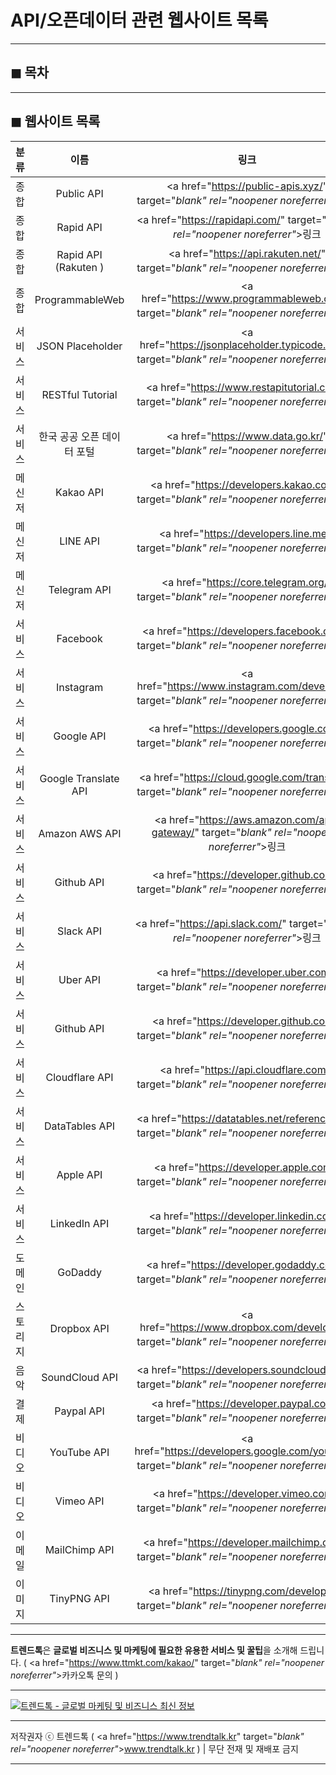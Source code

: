 # API/오픈데이터 관련 웹사이트 목록
***
## ◼︎ 목차

***
## ◼︎ 웹사이트 목록

|분류|이름|링크|비고|
|:-:|:-:|:-:|:-:|
|종합|Public API|<a href="https://public-apis.xyz/" target="_blank" rel="noopener noreferrer"_>링크</a>||
|종합|Rapid API|<a href="https://rapidapi.com/" target="_blank" rel="noopener noreferrer"_>링크</a>||
|종합|Rapid API (Rakuten )|<a href="https://api.rakuten.net/" target="_blank" rel="noopener noreferrer"_>링크</a>||
|종합|ProgrammableWeb|<a href="https://www.programmableweb.com/" target="_blank" rel="noopener noreferrer"_>링크</a>||
|서비스|JSON Placeholder|<a href="https://jsonplaceholder.typicode.com/" target="_blank" rel="noopener noreferrer"_>링크</a>||
|서비스|RESTful Tutorial|<a href="https://www.restapitutorial.com/" target="_blank" rel="noopener noreferrer"_>링크</a>||
|서비스|한국 공공 오픈 데이터 포털|<a href="https://www.data.go.kr/" target="_blank" rel="noopener noreferrer"_>링크</a>||
|메신저|Kakao API|<a href="https://developers.kakao.com/" target="_blank" rel="noopener noreferrer"_>링크</a>||
|메신저|LINE API|<a href="https://developers.line.me/" target="_blank" rel="noopener noreferrer"_>링크</a>||
|메신저|Telegram API|<a href="https://core.telegram.org/" target="_blank" rel="noopener noreferrer"_>링크</a>||
|서비스|Facebook|<a href="https://developers.facebook.com/" target="_blank" rel="noopener noreferrer"_>링크</a>||
|서비스|Instagram|<a href="https://www.instagram.com/developer/" target="_blank" rel="noopener noreferrer"_>링크</a>||
|서비스|Google API|<a href="https://developers.google.com/" target="_blank" rel="noopener noreferrer"_>링크</a>||
|서비스|Google Translate API|<a href="https://cloud.google.com/translate/" target="_blank" rel="noopener noreferrer"_>링크</a>||
|서비스|Amazon AWS API|<a href="https://aws.amazon.com/api-gateway/" target="_blank" rel="noopener noreferrer"_>링크</a>||
|서비스|Github API|<a href="https://developer.github.com/" target="_blank" rel="noopener noreferrer"_>링크</a>||
|서비스|Slack API|<a href="https://api.slack.com/" target="_blank" rel="noopener noreferrer"_>링크</a>||
|서비스|Uber API|<a href="https://developer.uber.com/" target="_blank" rel="noopener noreferrer"_>링크</a>||
|서비스|Github API|<a href="https://developer.github.com/" target="_blank" rel="noopener noreferrer"_>링크</a>||
|서비스|Cloudflare API|<a href="https://api.cloudflare.com/" target="_blank" rel="noopener noreferrer"_>링크</a>||
|서비스|DataTables API|<a href="https://datatables.net/reference/api/" target="_blank" rel="noopener noreferrer"_>링크</a>||
|서비스|Apple API|<a href="https://developer.apple.com/" target="_blank" rel="noopener noreferrer"_>링크</a>||
|서비스|LinkedIn API|<a href="https://developer.linkedin.com/" target="_blank" rel="noopener noreferrer"_>링크</a>||
|도메인|GoDaddy|<a href="https://developer.godaddy.com/" target="_blank" rel="noopener noreferrer"_>링크</a>||
|스토리지|Dropbox API|<a href="https://www.dropbox.com/developers" target="_blank" rel="noopener noreferrer"_>링크</a>||
|음악|SoundCloud API|<a href="https://developers.soundcloud.com/" target="_blank" rel="noopener noreferrer"_>링크</a>||
|결제|Paypal API|<a href="https://developer.paypal.com/" target="_blank" rel="noopener noreferrer"_>링크</a>||
|비디오|YouTube API|<a href="https://developers.google.com/youtube/" target="_blank" rel="noopener noreferrer"_>링크</a>||
|비디오|Vimeo API|<a href="https://developer.vimeo.com/" target="_blank" rel="noopener noreferrer"_>링크</a>||
|이메일|MailChimp API|<a href="https://developer.mailchimp.com/" target="_blank" rel="noopener noreferrer"_>링크</a>||
|이미지|TinyPNG API|<a href="https://tinypng.com/developers" target="_blank" rel="noopener noreferrer"_>링크</a>||

***
**트렌드톡**은 **글로벌 비즈니스 및 마케팅에 필요한 유용한 서비스 및 꿀팁**을 소개해 드립니다. ( <a href="https://www.ttmkt.com/kakao/" target="_blank" rel="noopener noreferrer"_>카카오톡 문의</a> )

***
[![트렌드톡 - 글로벌 마케팅 및 비즈니스 최신 정보](https://hellotblog.files.wordpress.com/2018/04/trendtalk-mkt-cover-01-966x200.jpg#full)](#index)
***
저작권자 ⓒ 트렌드톡 ( <a href="https://www.trendtalk.kr" target="_blank" rel="noopener noreferrer"_>www.trendtalk.kr</a> ) | 무단 전재 및 재배포 금지
***
